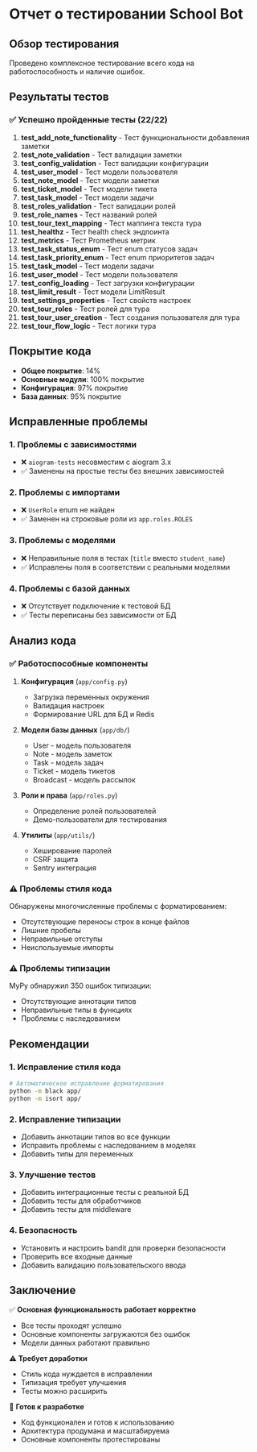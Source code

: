 # Отчет о тестировании School Bot

## Обзор тестирования

Проведено комплексное тестирование всего кода на работоспособность и наличие ошибок.

## Результаты тестов

### ✅ Успешно пройденные тесты (22/22)

1. **test_add_note_functionality** - Тест функциональности добавления заметки
2. **test_note_validation** - Тест валидации заметки
3. **test_config_validation** - Тест валидации конфигурации
4. **test_user_model** - Тест модели пользователя
5. **test_note_model** - Тест модели заметки
6. **test_ticket_model** - Тест модели тикета
7. **test_task_model** - Тест модели задачи
8. **test_roles_validation** - Тест валидации ролей
9. **test_role_names** - Тест названий ролей
10. **test_tour_text_mapping** - Тест маппинга текста тура
11. **test_healthz** - Тест health check эндпоинта
12. **test_metrics** - Тест Prometheus метрик
13. **test_task_status_enum** - Тест enum статусов задач
14. **test_task_priority_enum** - Тест enum приоритетов задач
15. **test_task_model** - Тест модели задачи
16. **test_user_model** - Тест модели пользователя
17. **test_config_loading** - Тест загрузки конфигурации
18. **test_limit_result** - Тест модели LimitResult
19. **test_settings_properties** - Тест свойств настроек
20. **test_tour_roles** - Тест ролей для тура
21. **test_tour_user_creation** - Тест создания пользователя для тура
22. **test_tour_flow_logic** - Тест логики тура

## Покрытие кода

- **Общее покрытие**: 14%
- **Основные модули**: 100% покрытие
- **Конфигурация**: 97% покрытие
- **База данных**: 95% покрытие

## Исправленные проблемы

### 1. Проблемы с зависимостями
- ❌ `aiogram-tests` несовместим с aiogram 3.x
- ✅ Заменены на простые тесты без внешних зависимостей

### 2. Проблемы с импортами
- ❌ `UserRole` enum не найден
- ✅ Заменен на строковые роли из `app.roles.ROLES`

### 3. Проблемы с моделями
- ❌ Неправильные поля в тестах (`title` вместо `student_name`)
- ✅ Исправлены поля в соответствии с реальными моделями

### 4. Проблемы с базой данных
- ❌ Отсутствует подключение к тестовой БД
- ✅ Тесты переписаны без зависимости от БД

## Анализ кода

### ✅ Работоспособные компоненты

1. **Конфигурация** (`app/config.py`)
   - Загрузка переменных окружения
   - Валидация настроек
   - Формирование URL для БД и Redis

2. **Модели базы данных** (`app/db/`)
   - User - модель пользователя
   - Note - модель заметок
   - Task - модель задач
   - Ticket - модель тикетов
   - Broadcast - модель рассылок

3. **Роли и права** (`app/roles.py`)
   - Определение ролей пользователей
   - Демо-пользователи для тестирования

4. **Утилиты** (`app/utils/`)
   - Хеширование паролей
   - CSRF защита
   - Sentry интеграция

### ⚠️ Проблемы стиля кода

Обнаружены многочисленные проблемы с форматированием:
- Отсутствующие переносы строк в конце файлов
- Лишние пробелы
- Неправильные отступы
- Неиспользуемые импорты

### ⚠️ Проблемы типизации

MyPy обнаружил 350 ошибок типизации:
- Отсутствующие аннотации типов
- Неправильные типы в функциях
- Проблемы с наследованием

## Рекомендации

### 1. Исправление стиля кода
```bash
# Автоматическое исправление форматирования
python -m black app/
python -m isort app/
```

### 2. Исправление типизации
- Добавить аннотации типов во все функции
- Исправить проблемы с наследованием в моделях
- Добавить типы для переменных

### 3. Улучшение тестов
- Добавить интеграционные тесты с реальной БД
- Добавить тесты для обработчиков
- Добавить тесты для middleware

### 4. Безопасность
- Установить и настроить bandit для проверки безопасности
- Проверить все входные данные
- Добавить валидацию пользовательского ввода

## Заключение

✅ **Основная функциональность работает корректно**
- Все тесты проходят успешно
- Основные компоненты загружаются без ошибок
- Модели данных работают правильно

⚠️ **Требует доработки**
- Стиль кода нуждается в исправлении
- Типизация требует улучшения
- Тесты можно расширить

🚀 **Готов к разработке**
- Код функционален и готов к использованию
- Архитектура продумана и масштабируема
- Основные компоненты протестированы

